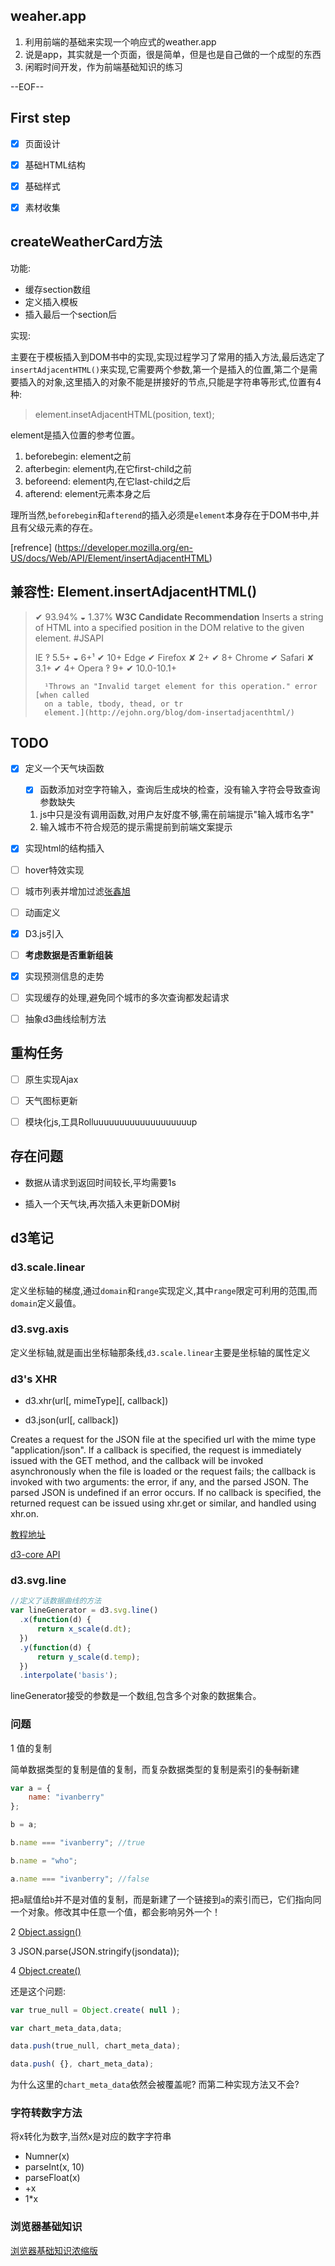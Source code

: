 ## weaher.app
1. 利用前端的基础来实现一个响应式的weather.app
2. 说是app，其实就是一个页面，很是简单，但是也是自己做的一个成型的东西
3. 闲暇时间开发，作为前端基础知识的练习

--EOF--

## First step

- [x] 页面设计
 
- [x] 基础HTML结构
 
- [x] 基础样式
 
- [x] 素材收集

## createWeatherCard方法

功能:

- 缓存section数组
- 定义插入模板
- 插入最后一个section后

实现:

主要在于模板插入到DOM书中的实现,实现过程学习了常用的插入方法,最后选定了`insertAdjacentHTML()`来实现,它需要两个参数,第一个是插入的位置,第二个是需要插入的对象,这里插入的对象不能是拼接好的节点,只能是字符串等形式,位置有4种:

> element.insetAdjacentHTML(position, text);

element是插入位置的参考位置。

1. beforebegin: element之前
2. afterbegin: element内,在它first-child之前
3. beforeend: element内,在它last-child之后
4. afterend: element元素本身之后

理所当然,`beforebegin`和`afterend`的插入必须是`element`本身存在于DOM书中,并且有父级元素的存在。

[refrence] (https://developer.mozilla.org/en-US/docs/Web/API/Element/insertAdjacentHTML)





## 兼容性: Element.insertAdjacentHTML()

> ✔ 93.94% ◒ 1.37% **W3C Candidate Recommendation**
>	Inserts a string of HTML into a specified position in the DOM relative to the
>	given element. #JSAPI
>
>	IE ‽ 5.5+ ◒ 6+¹ ✔ 10+
>	Edge ✔ 
>	Firefox ✘ 2+ ✔ 8+
>	Chrome ✔ 
>	Safari ✘ 3.1+ ✔ 4+
>	Opera ‽ 9+ ✔ 10.0-10.1+
>
>		¹Throws an "Invalid target element for this operation." error [when called
>		on a table, tbody, thead, or tr
>		element.](http://ejohn.org/blog/dom-insertadjacenthtml/)



## TODO
- [x] 定义一个天气块函数
	
	- [x] 函数添加对空字符输入，查询后生成块的检查，没有输入字符会导致查询参数缺失

	1. js中只是没有调用函数,对用户友好度不够,需在前端提示"输入城市名字"
	2. 输入城市不符合规范的提示需提前到前端文案提示

- [x] 实现html的结构插入

- [ ] hover特效实现

- [ ] 城市列表并增加过滤[张鑫旭](http://www.zhangxinxu.com/wordpress/?p=3672)

- [ ] 动画定义

- [x] D3.js引入

- [ ] **考虑数据是否重新组装**

- [x] 实现预测信息的走势

- [ ] 实现缓存的处理,避免同个城市的多次查询都发起请求

- [ ] 抽象d3曲线绘制方法

## 重构任务

- [ ] 原生实现Ajax
- [ ] 天气图标更新
- [ ] 模块化js,工具Rolluuuuuuuuuuuuuuuuuuup


## 存在问题

- 数据从请求到返回时间较长,平均需要1s

- 插入一个天气块,再次插入未更新DOM树

## d3笔记

### d3.scale.linear

定义坐标轴的梯度,通过`domain`和`range`实现定义,其中`range`限定可利用的范围,而`domain`定义最值。

### d3.svg.axis

定义坐标轴,就是画出坐标轴那条线,`d3.scale.linear`主要是坐标轴的属性定义


### d3's XHR

- d3.xhr(url[, mimeType][, callback])

- d3.json(url[, callback])

Creates a request for the JSON file at the specified url with the mime type "application/json". If a callback is specified, the request is immediately issued with the GET method, and the callback will be invoked asynchronously when the file is loaded or the request fails; the callback is invoked with two arguments: the error, if any, and the parsed JSON. The parsed JSON is undefined if an error occurs. If no callback is specified, the returned request can be issued using xhr.get or similar, and handled using xhr.on.

[教程地址](http://code.tutsplus.com/tutorials/building-a-multi-line-chart-using-d3js-part-2--cms-22973)


[d3-core API](https://github.com/d3/d3/wiki/Core)

###  d3.svg.line

```js
//定义了话数据曲线的方法
var lineGenerator = d3.svg.line()
  .x(function(d) {
	  return x_scale(d.dt);
  })
  .y(function(d) {
	  return y_scale(d.temp);
  })
  .interpolate('basis');
  ```
  lineGenerator接受的参数是一个数组,包含多个对象的数据集合。

### 问题

1 值的复制

简单数据类型的复制是值的复制，而复杂数据类型的复制是索引的~~复制~~新建

```js
var a = {
	name: "ivanberry"
};

b = a;

b.name === "ivanberry"; //true

b.name = "who";

a.name === "ivanberry"; //false
```

把`a`赋值给`b`并不是对值的复制，而是新建了一个链接到`a`的索引而已，它们指向同一个对象。修改其中任意一个值，都会影响另外一个！

2 [Object.assign()](https://developer.mozilla.org/en-US/docs/Web/JavaScript/Reference/Global_Objects/Object/assign)

3 JSON.parse(JSON.stringify(jsondata));

4 [Object.create()](https://developer.mozilla.org/en-US/docs/Web/JavaScript/Reference/Global_Objects/Object/create)

还是这个问题:

```js
var true_null = Object.create( null );

var chart_meta_data,data;

data.push(true_null, chart_meta_data);

data.push( {}, chart_meta_data);
```

为什么这里的`chart_meta_data`依然会被覆盖呢? 而第二种实现方法又不会?


### 字符转数字方法

将x转化为数字,当然x是对应的数字字符串

-  Numner(x)
-  parseInt(x, 10)
-  parseFloat(x)
-  +x
-  1*x



### 浏览器基础知识

[浏览器基础知识浓缩版](./how-browser-work.md)




